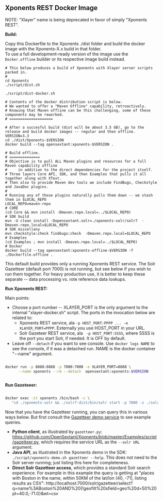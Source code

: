 Xponents REST Docker Image
-------------------
NOTE: "Xlayer" name is being deprecated in favor of simply "Xponents REST".

**Build:**

Copy this Dockerfile to the Xponents ./dist folder and build the docker image with the Xponents-X.x build in that folder.  
To use a full development-ready version of the image use the `Docker.offline` builder or its respective image build instead.


```shell script
# This below produces a build of Xponents with Xlayer server scripts packed in.
#
cd Xponents
./script/dist.sh

./script/dist-docker.sh

# Contents of the docker distribution script is below.
# We wanted to offer a "Maven Offline" capability, retroactively.
# Knowing that Maven offline can be this challenging, some of these components may be reworked.
# ====================

# After a succesful build (dist will be about 3.5 GB), go to the release and build docker images -- regular and then offline.
VERSION=3.3
cd ./dist/Xponents-$VERSION
docker build --tag opensextant:xponents-$VERSION .

# Build offline.
# ==============
# Objective is to pull ALL Maven plugins and resources for a full Maven capability offline
#     in addition to the direct dependencies for the project itself.
# Three layers Core API, SDK, and then Examples that pulls it all together along with XText.
# Then also to provide Maven dev tools we include FindBugs, Checkstyle and JavaDoc plugins.
# 
# Running any of those plugins naturally pulls them down -- we stash them in $LOCAL_REPO
LOCAL_REPO=maven-repo
# CORE
(cd Core && mvn install -Dmaven.repo.local=../$LOCAL_REPO)
# SDK build
mvn -U clean install -Dopensextant.solr=./xponents-solr/solr7  -Dmaven.repo.local=$LOCAL_REPO
# SDK miscellany
mvn checkstyle:check findbugs:check  -Dmaven.repo.local=$LOCAL_REPO
# Examples
(cd Examples ; mvn install -Dmaven.repo.local=../$LOCAL_REPO)
# Docker
docker build --tag opensextant:xponents-offline-$VERSION -f ./Dockerfile.offline .
```

This default build provides only a running Xponents REST service.  The Solr Gazetteer (default port 7000) is not running, 
but see below if you wish to run them together.  For heavy production use, it is better to keep these separate -- 
data processing vs. rote reference data lookups.

**Run Xponents REST:**

Main points:
* Choose a port number -- XLAYER_PORT is the only argument to the internal "xlayer-docker.sh" script.
 The ports in the invocation below are related to:
  *  Xponents REST service, ala `-p HOST_PORT:PPPP ... -e XLAYER_PORT=PPPP`. Externally you use HOST_PORT in your URL.
  *  Solr Gazeteer REST service, ala ` -p HOST_PORT:SSSS`, where SSSS is the port you start Solr, if needed. It is OFF by default.
* Leave off `--detach` if you want to see console.
Use `docker logs NAME` to see the console, if it was a detached run. NAME is the docker container "--name" argument.

```sh

docker run -p 8888:8888 -p 7000:7000 -e XLAYER_PORT=8888 \
      --name xponents --rm --detach  opensextant:xponents-$VERSION
      
```

**Run Gazeteeer:**

```sh

docker exec -it xponents /bin/bash -c \
   "cd ./xponents-solr && ./solr7-dist/bin/solr start -p 7000 -s ./solr7 -m 3g -q -force"

```

Now that you have the Gazetteer running, you can query this in various ways below.  But first consult 
the [Gazetteer demo service](https://github.com/OpenSextant/Xponents/blob/master/Examples/doc/README_gazetteer.md) to see example queries.

* **Python client**, as illustrated by `gazetteer.py`: https://github.com/OpenSextant/Xponents/blob/master/Examples/script/gazetteer.py, 
which requires the service URL as the `--solr URL` argument.
* **Java API**, as illustrated in the Xponents demo in the SDK: `./script/xponents-demo.sh gazetteer --help`. This does not need to 
the Solr server running; just listing this here for completeness.
* **Direct Solr Gazetteer access**, which provides a standard Solr search experience. For example in this example the query is getting 
at "places with Boston in the name, within 50KM of the lat/lon (40, -71), listing results as CSV":
http://localhost:7000/solr/gazetteer/select?q=name%3ABoston%20AND%20{!geofilt%20sfield=geo%20d=50%20pt=40.0,-71.0}&wt=csv



